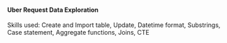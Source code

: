 #### Uber Request Data Exploration
Skills used: Create and Import table, Update, Datetime format, Substrings, Case statement, Aggregate functions, Joins, CTE
